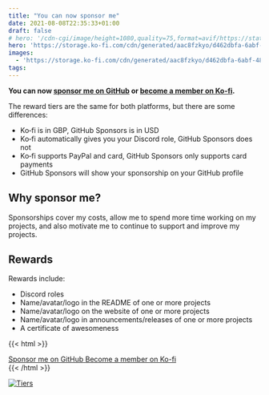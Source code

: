 ```yaml
---
title: "You can now sponsor me"
date: 2021-08-08T22:35:33+01:00
draft: false
# hero: '/cdn-cgi/image/height=1080,quality=75,format=avif/https://static.eartharoid.me/images/p/danist-bviex5lwf3s-unsplash.jpg'
hero: 'https://storage.ko-fi.com/cdn/generated/aac8fzkyo/d462dbfa-6abf-4867-9340-3b413dceffc8.jpg'
images:
  - 'https://storage.ko-fi.com/cdn/generated/aac8fzkyo/d462dbfa-6abf-4867-9340-3b413dceffc8.jpg'
tags:
---
```


**You can now [sponsor me on GitHub](https://github.com/sponsors/eartharoid) or [become a member on Ko-fi](https://ko-fi.com/eartharoid/tiers).**

The reward tiers are the same for both platforms, but there are some differences:

- Ko‑fi is in GBP, GitHub Sponsors is in USD
- Ko‑fi automatically gives you your Discord role, GitHub Sponsors does not
- Ko‑fi supports PayPal and card, GitHub Sponsors only supports card payments
- GitHub Sponsors will show your sponsorship on your GitHub profile

## Why sponsor me?

Sponsorships cover my costs, allow me to spend more time working on my projects, and also motivate me to continue to support and improve my projects.

## Rewards

Rewards include:

- Discord roles
- Name/avatar/logo in the README of one or more projects
- Name/avatar/logo on the website of one or more projects
- Name/avatar/logo in announcements/releases of one or more projects
- A certificate of awesomeness

{{< html >}}
<div class='buttons'>
	<a href='https://github.com/sponsors/eartharoid' class='button is-info is-outlined'>
		<span>Sponsor me on GitHub</span>
		<span class='icon'>
			<i class='fas fa-chevron-right'></i>
		</span>
	</a>
	<a href='https://ko-fi.com/eartharoid/tiers' class='button is-info is-outlined'>
		<span>Become a member on Ko-fi</span>
		<span class='icon'>
			<i class='fas fa-chevron-right'></i>
		</span>
	</a>
</div>
{{< /html >}}


[![Tiers](https://static.eartharoid.me/sharex/21/08/firefox_EIfynBrdoT.png)](https://ko-fi.com/eartharoid/tiers)